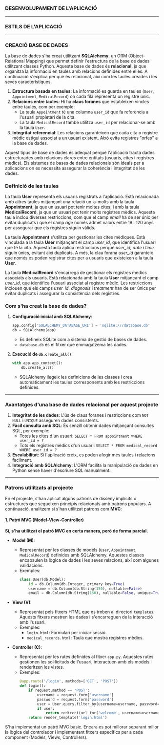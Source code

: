 



### **DESENVOLUPAMENT DE L'APLICACIÓ**
---
### **ESTILS DE L'APLICACIÓ**
---
### **CREACIÓ BASE DE DADES**

La base de dades s'ha creat utilitzant **SQLAlchemy**, un ORM (Object-Relational Mapping) que permet definir l'estructura de la base de dades utilitzant classes Python. Aquesta base de dades és **relacional**, ja que organitza la informació en taules amb relacions definides entre elles. A continuació s'explica per què és relacional, així com les taules creades i les seves característiques.

1. **Estructura basada en taules**: La informació es guarda en taules (`User`, `Appointment`, `MedicalRecord`) on cada fila representa un registre únic.
2. **Relacions entre taules**: Hi ha **claus foranes** que estableixen vincles entre taules, com per exemple:
   - La taula `Appointment` té una columna `user_id` que fa referència a l'usuari propietari de la cita.
   - La taula `MedicalRecord` també utilitza `user_id` per relacionar-se amb la taula `User`.
3. **Integritat referencial**: Les relacions garanteixen que cada cita o registre mèdic estigui associat a un usuari existent. Això evita registres "orfes" a la base de dades.

Aquest tipus de base de dades és adequat perquè l'aplicació tracta dades estructurades amb relacions clares entre entitats (usuaris, cites i registres mèdics). Els sistemes de bases de dades relacionals són ideals per a aplicacions on es necessita assegurar la coherència i integritat de les dades.

### **Definició de les taules**
La taula **User** representa els usuaris registrats a l'aplicació. Està relacionada amb altres taules mitjançant una relació un-a-molts amb la taula **Appointment**, ja que un usuari pot tenir moltes cites, i amb la taula **MedicalRecord**, ja que un usuari pot tenir molts registres mèdics. Aquesta taula inclou diverses restriccions, com que el camp *email* ha de ser únic per evitar duplicats i que el camp *age* només admet valors entre 18 i 120 anys per assegurar que els registres siguin vàlids.

La taula **Appointment** s'utilitza per gestionar les cites mèdiques. Està vinculada a la taula **User** mitjançant el camp *user_id*, que identifica l'usuari que té la cita. Aquesta taula aplica restriccions perquè *user_id*, *date* i *time* siguin únics, evitant així duplicats. A més, la clau forana *user_id* garanteix que només es poden registrar cites per a usuaris que existeixen a la taula **User**.

La taula **MedicalRecord** s'encarrega de gestionar els registres mèdics associats als usuaris. Està relacionada amb la taula **User** mitjançant el camp *user_id*, que identifica l'usuari associat al registre mèdic. Les restriccions inclouen que els camps *user_id*, *diagnosis* i *treatment* han de ser únics per evitar duplicats i assegurar la consistència dels registres.


### **Com s'ha creat la base de dades?**
1. **Configuració inicial amb SQLAlchemy**:
   ```python
   app.config['SQLALCHEMY_DATABASE_URI'] = 'sqlite:///database.db'
   db = SQLAlchemy(app)
   ```
   - Es defineix SQLite com a sistema de gestió de bases de dades.
   - `database.db` és el fitxer que emmagatzema les dades.

2. **Execució de `db.create_all()`**:
   ```python
   with app.app_context():
       db.create_all()
   ```
   - SQLAlchemy llegeix les definicions de les classes i crea automàticament les taules corresponents amb les restriccions definides.

---

### **Avantatges d'una base de dades relacional per aquest projecte**
1. **Integritat de les dades**: L'ús de claus foranes i restriccions com `NOT NULL` i `UNIQUE` asseguren dades consistents.
2. **Fàcil consulta amb SQL**: És senzill obtenir dades mitjançant consultes SQL, per exemple:
   - Totes les cites d'un usuari: `SELECT * FROM appointment WHERE user_id = ?`
   - Tots els registres mèdics d'un usuari: `SELECT * FROM medical_record WHERE user_id = ?`
3. **Escalabilitat**: Si l'aplicació creix, es poden afegir més taules i relacions fàcilment.
4. **Integració amb SQLAlchemy**: L'ORM facilita la manipulació de dades en Python sense haver d'escriure SQL manualment.

---
### **Patrons utilitzats al projecte**

En el projecte, s'han aplicat alguns patrons de disseny implícits o estructures que segueixen principis relacionats amb patrons populars. A continuació, analitzem si s'han utilitzat patrons com **MVC**:


#### **1. Patró MVC (Model-View-Controller)**

**Sí, s'ha utilitzat el patró MVC en certa manera, però de forma parcial.**

- **Model (M)**: 
  - Representat per les classes de models (`User`, `Appointment`, `MedicalRecord`) definides amb SQLAlchemy. Aquestes classes encapsulen la lògica de dades i les seves relacions, així com algunes validacions.
  - Exemples:
    ```python
    class User(db.Model):
        id = db.Column(db.Integer, primary_key=True)
        username = db.Column(db.String(150), nullable=False)
        email = db.Column(db.String(150), nullable=False, unique=True)
    ```
  
- **View (V)**: 
  - Representat pels fitxers HTML que es troben al directori `templates`. Aquests fitxers mostren les dades i s'encarreguen de la interacció amb l'usuari.
  - Exemples:
    - `login.html`: Formulari per iniciar sessió.
    - `medical_records.html`: Taula que mostra registres mèdics.

- **Controller (C)**: 
  - Representat per les rutes definides al fitxer `app.py`. Aquestes rutes gestionen les sol·licituds de l'usuari, interactuen amb els models i renderitzen les vistes.
  - Exemples:
    ```python
    @app.route('/login', methods=['GET', 'POST'])
    def login():
        if request.method == 'POST':
            username = request.form['username']
            password = request.form['password']
            user = User.query.filter_by(username=username, password=password).first()
            if user:
                return redirect(url_for('welcome', username=username))
        return render_template('login.html')
    ```

S'ha implementat un patró MVC bàsic. Encara es pot millorar separant millor la lògica del controlador i implementant fitxers específics per a cada component (Models, Views, Controllers).

